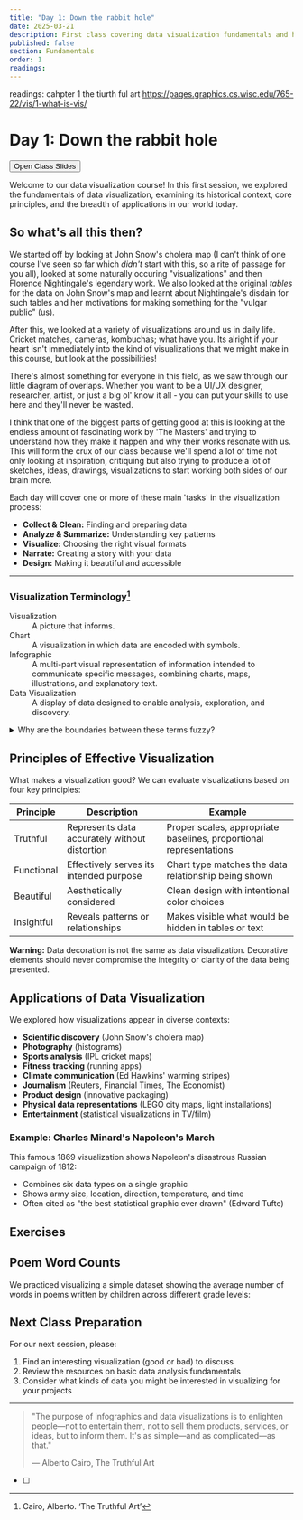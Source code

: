 ```yaml
---
title: "Day 1: Down the rabbit hole"
date: 2025-03-21
description: First class covering data visualization fundamentals and historical context
published: false
section: Fundamentals
order: 1
readings:
---
```


readings: 
cahpter 1 the tiurth ful art
https://pages.graphics.cs.wisc.edu/765-22/vis/1-what-is-vis/

# Day 1: Down the rabbit hole


<button class='btn-primary bg-blue mb-3'>
Open Class Slides
</button>

Welcome to our data visualization course! In this first session, we explored the fundamentals of data visualization, examining its historical context, core principles, and the breadth of applications in our world today.

## So what's all this then?

We started off by looking at John Snow's cholera map (I can't think of one course I've seen so far which _didn't_ start with this, so a rite of passage for you all), looked at some naturally occuring "visualizations" and then Florence Nightingale's legendary work. We also looked at the original _tables_ for the data on John Snow's map and learnt about Nightingale's disdain for such tables and her motivations for making something for the "vulgar public" (us).

After this, we looked at a variety of visualizations around us in daily life. Cricket matches, cameras, kombuchas; what have you. Its alright if your heart isn't immediately into the kind of visualizations that we might make in this course, but look at the possibilities!

There's almost something for everyone in this field, as we saw through our little diagram of overlaps. Whether you want to be a UI/UX designer, researcher, artist, or just a big ol' know it all - you can put your skills to use here and they'll never be wasted. 

I think that one of the biggest parts of getting good at this is looking at the endless amount of fascinating work by 'The Masters' and trying to understand how they make it happen and why their works resonate with us. This will form the crux of our class because we'll spend 
a lot of time not only looking at inspiration, critiquing but also trying to produce a lot of sketches, ideas, drawings, visualizations to start working both sides of our brain more. 

Each day will cover one or more of these main 'tasks' in the visualization process: 

- **Collect & Clean:** Finding and preparing data
- **Analyze & Summarize:** Understanding key patterns  
- **Visualize:** Choosing the right visual formats
- **Narrate:** Creating a story with your data
- **Design:** Making it beautiful and accessible

--- 

### Visualization Terminology[^1]

[^1]: Cairo, Alberto. ‘The Truthful Art’

<dl>
  <dt>Visualization</dt>
  <dd>A picture that informs.</dd>
  
  <dt>Chart</dt>
  <dd>A visualization in which data are encoded with symbols.</dd>
  
  <dt>Infographic</dt>
  <dd>A multi-part visual representation of information intended to communicate specific messages, combining charts, maps, illustrations, and explanatory text.</dd>
  
  <dt>Data Visualization</dt>
  <dd>A display of data designed to enable analysis, exploration, and discovery.</dd>
</dl>


<details>
  <summary>Why are the boundaries between these terms fuzzy?</summary>
  <p>In practice, these categories often overlap. A data visualization might be part of an infographic, and both use charts. The distinctions matter less than understanding the purpose of your visual and ensuring it effectively communicates the intended information.</p>
</details>
 
## Principles of Effective Visualization

What makes a visualization good? We can evaluate visualizations based on four key principles:

| Principle | Description | Example |
|---------|-------------|---------|
| Truthful | Represents data accurately without distortion | Proper scales, appropriate baselines, proportional representations |
| Functional | Effectively serves its intended purpose | Chart type matches the data relationship being shown |
| Beautiful | Aesthetically considered | Clean design with intentional color choices |
| Insightful | Reveals patterns or relationships | Makes visible what would be hidden in tables or text |

<div class="warning">
  <p><strong>Warning:</strong> Data decoration is not the same as data visualization. Decorative elements should never compromise the integrity or clarity of the data being presented.</p>
</div>

## Applications of Data Visualization

We explored how visualizations appear in diverse contexts:

- **Scientific discovery** (John Snow's cholera map)
- **Photography** (histograms)
- **Sports analysis** (IPL cricket maps)
- **Fitness tracking** (running apps)
- **Climate communication** (Ed Hawkins' warming stripes)
- **Journalism** (Reuters, Financial Times, The Economist)
- **Product design** (innovative packaging)
- **Physical data representations** (LEGO city maps, light installations)
- **Entertainment** (statistical visualizations in TV/film)

### Example: Charles Minard's Napoleon's March

This famous 1869 visualization shows Napoleon's disastrous Russian campaign of 1812:

- Combines six data types on a single graphic
- Shows army size, location, direction, temperature, and time
- Often cited as "the best statistical graphic ever drawn" (Edward Tufte)


## Exercises

## Poem Word Counts

We practiced visualizing a simple dataset showing the average number of words in poems written by children across different grade levels:

## Next Class Preparation

For our next session, please:
1. Find an interesting visualization (good or bad) to discuss
2. Review the resources on basic data analysis fundamentals
3. Consider what kinds of data you might be interested in visualizing for your projects


---

> "The purpose of infographics and data visualizations is to enlighten people—not to entertain them, not to sell them products, services, or ideas, but to inform them. It's as simple—and as complicated—as that."
> 
> — Alberto Cairo, The Truthful Art

- [ ] 